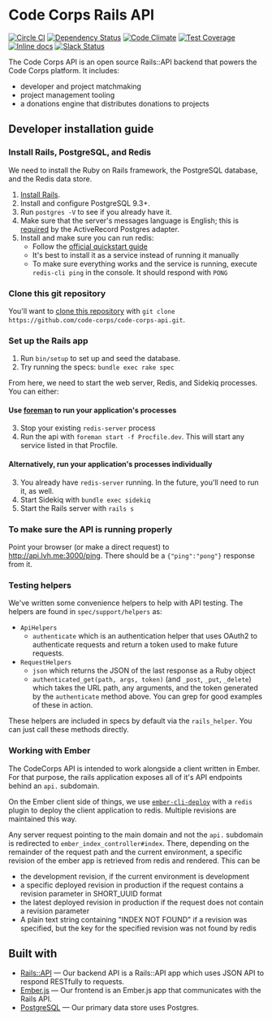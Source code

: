 # Code Corps Rails API

[![Circle CI](https://circleci.com/gh/code-corps/code-corps-api.svg?style=svg)](https://circleci.com/gh/code-corps/code-corps-api) [![Dependency Status](https://gemnasium.com/code-corps/code-corps-api.svg)](https://gemnasium.com/code-corps/code-corps-api) [![Code Climate](https://codeclimate.com/github/code-corps/code-corps-api/badges/gpa.svg)](https://codeclimate.com/github/code-corps/code-corps-api) [![Test Coverage](https://codeclimate.com/github/code-corps/code-corps-api/badges/coverage.svg)](https://codeclimate.com/github/code-corps/code-corps-api/coverage) [![Inline docs](http://inch-ci.org/github/code-corps/code-corps-api.svg?branch=develop)](http://inch-ci.org/github/code-corps/code-corps-api) [![Slack Status](http://slack.codecorps.org/badge.svg)](http://slack.codecorps.org)

The Code Corps API is an open source Rails::API backend that powers the Code Corps platform. It includes:

- developer and project matchmaking
- project management tooling
- a donations engine that distributes donations to projects

## Developer installation guide

### Install Rails, PostgreSQL, and Redis

We need to install the Ruby on Rails framework, the PostgreSQL database, and the Redis data store.

1. [Install Rails](http://installrails.com/).
2. Install and configure PostgreSQL 9.3+.
  1. Run `postgres -V` to see if you already have it.
  2. Make sure that the server's messages language is English; this is [required](https://github.com/rails/rails/blob/3006c59bc7a50c925f6b744447f1d94533a64241/activerecord/lib/active_record/connection_adapters/postgresql_adapter.rb#L1140) by the ActiveRecord Postgres adapter.
3. Install and make sure you can run redis:
   * Follow the [official quickstart guide](http://redis.io/topics/quickstart)
   * It's best to install it as a service instead of running it manually
   * To make sure everything works and the service is running, execute `redis-cli ping` in the console. It should respond with `PONG`

### Clone this git repository

You'll want to [clone this repository](https://help.github.com/articles/cloning-a-repository/) with `git clone https://github.com/code-corps/code-corps-api.git`.

### Set up the Rails app

1. Run `bin/setup` to set up and seed the database.
2. Try running the specs: `bundle exec rake spec`

From here, we need to start the web server, Redis, and Sidekiq processes. You can either:

#### Use [foreman](https://github.com/ddollar/foreman) to run your application's processes
3. Stop your existing `redis-server` process
4. Run the api with `foreman start -f Procfile.dev`. This will start any service listed in that Procfile.

#### Alternatively, run your application's processes individually
3. You already have `redis-server` running. In the future, you'll need to run it, as well.
4. Start Sidekiq with `bundle exec sidekiq`
5. Start the Rails server with `rails s`


### To make sure the API is running properly

Point your browser (or make a direct request) to http://api.lvh.me:3000/ping. There should be a `{"ping":"pong"}` response from it.


### Testing helpers

We've written some convenience helpers to help with API testing. The helpers are found in `spec/support/helpers` as:

- `ApiHelpers`
  - `authenticate` which is an authentication helper that uses OAuth2 to authenticate requests and return a token used to make future requests.
- `RequestHelpers`
  - `json` which returns the JSON of the last response as a Ruby object
  - `authenticated_get(path, args, token)` (and `_post`, `_put`, `_delete`) which takes the URL path, any arguments, and the token generated by the `authenticate` method above. You can grep for good examples of these in action.

These helpers are included in specs by default via the `rails_helper`. You can just call these methods directly.


### Working with Ember

The CodeCorps API is intended to work alongside a client written in Ember. For that purpose, the rails application exposes all of it's API endpoints behind an `api.` subdomain.

On the Ember client side of things, we use [`ember-cli-deploy`](https://github.com/ember-cli/ember-cli-deploy) with a `redis` plugin to deploy the client application to redis. Multiple revisions are maintained this way.

Any server request pointing to the main domain and not the `api.` subdomain is redirected to `ember_index_controller#index`. There, depending on the remainder of the request path and the current environment, a specific revision of the ember app is retrieved from redis and rendered. This can be
* the development revision, if the current environment is development
* a specific deployed revision in production if the request contains a revision parameter in SHORT_UUID format
* the latest deployed revision in production if the request does not contain a revision parameter
* A plain text string containing "INDEX NOT FOUND" if a revision was specified, but the key for the specified revision was not found by redis


## Built with

- [Rails::API](https://github.com/rails-api/rails-api) — Our backend API is a Rails::API app which uses JSON API to respond RESTfully to requests.
- [Ember.js](https://github.com/emberjs/ember.js) — Our frontend is an Ember.js app that communicates with the Rails API.
- [PostgreSQL](http://www.postgresql.org/) — Our primary data store uses Postgres.
